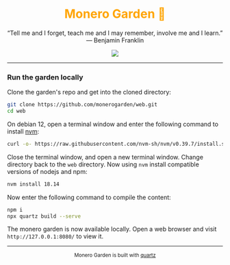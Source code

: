 <h1 align="center" style="color: orange;">Monero Garden 🌿</h1>

<p align="center"> “Tell me and I forget, teach me and I may remember, involve me and I learn.” — Benjamin Franklin </p>

<p align="center"><a href="https://monero.garden"><img src="https://img.shields.io/badge/Visit%20the%20garden-ff774d?style=for-the-badge&logo=leaflet&logoColor=green"></a></p>

---

### Run the garden locally

Clone the garden's repo and get into the cloned directory:

```bash
git clone https://github.com/monerogarden/web.git
cd web
```

On debian 12, open a terminal window and enter the following command
to install [nvm](https://github.com/nvm-sh/nvm):

```bash
curl -o- https://raw.githubusercontent.com/nvm-sh/nvm/v0.39.7/install.sh | bash
```

Close the terminal window, and open a new terminal window.  Change
directory back to the `web` directory.  Now using `nvm` install
compatible versions of nodejs and npm:

```bash
nvm install 18.14
```

Now enter the following command to compile the content:

```bash
npm i
npx quartz build --serve
```

The monero garden is now available locally.  Open a web browser and
visit `http://127.0.0.1:8080/` to view it.

---

<p align="center"><sub>Monero Garden is built with <a href="https://quartz.jzhao.xyz/">quartz</a></sub></p>

